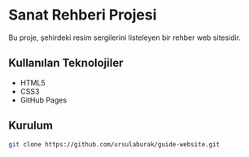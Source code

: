 # Sanat Rehberi Projesi

Bu proje, şehirdeki resim sergilerini listeleyen bir rehber web sitesidir.

## Kullanılan Teknolojiler
- HTML5
- CSS3
- GitHub Pages

## Kurulum
```bash
git clone https://github.com/ursulaburak/guide-website.git

